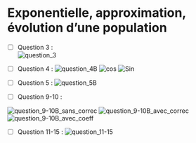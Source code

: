 # **Exponentielle, approximation, évolution d’une population**

- [ ] Question 3 :      
![question_3](https://github.com/Toppics/MT39/assets/110732997/4e0381c0-d0a5-4eae-8c7b-d20bc2483608)


- [ ] Question 4 :
![question_4B](https://github.com/Toppics/MT39/assets/110732997/88e151ca-9e4c-48cd-9f39-de32a7571229)
![cos](https://github.com/Toppics/MT39/assets/110732997/573b26b4-a0b1-40ca-b141-7c9b5b850c7d)
![Sin](https://github.com/Toppics/MT39/assets/110732997/6db67a64-eda3-48b7-957d-c6c8a91e2e5f)



- [ ] Question 5 :
![question_5B](https://github.com/Toppics/MT39/assets/110732997/5e4b009f-700b-4587-96c5-8b81340a7359)


- [ ] Question 9-10 :
      
![question_9-10B_sans_correc](https://github.com/Toppics/MT39/assets/110732997/812d8045-1197-4fad-b03d-0509c8809452)
![question_9-10B_avec_correc](https://github.com/Toppics/MT39/assets/110732997/3428c495-afcd-4ae8-b222-95148d6bd6de)
![question_9-10B_avec_coeff](https://github.com/Toppics/MT39/assets/110732997/42c8a94d-78ef-4672-93db-6adeccc3f369)


- [ ] Question 11-15 :
![question_11-15](https://github.com/Toppics/MT39/assets/110732997/1c164057-e777-447f-b87e-31a6a82d5150)
